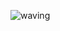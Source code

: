 ![waving](https://capsule-render.vercel.app/api?type=waving&height=200&text=HyeonwooJeong!&fontAlign=300&fontAlignY=40&color=gradient)
